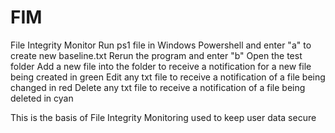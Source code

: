 # FIM
File Integrity Monitor
Run ps1 file in Windows Powershell and enter "a" to create new baseline.txt
Rerun the program and enter "b"
Open the test folder
Add a new file into the folder to receive a notification for a new file being created in green
Edit any txt file to receive a notification of a file being changed in red
Delete any txt file to receive a notification of a file being deleted in cyan

This is the basis of File Integrity Monitoring used to keep user data secure
